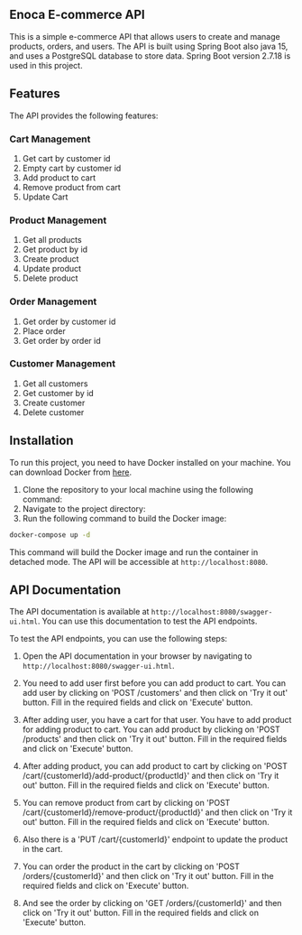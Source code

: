 ## Enoca E-commerce API

This is a simple e-commerce API that allows users to create and manage products, orders, and users. The API is built using Spring Boot also java 15, and uses a PostgreSQL database to store data. Spring Boot version 2.7.18 is used in this project.

## Features

The API provides the following features:

### Cart Management

1. Get cart by customer id
2. Empty cart by customer id
3. Add product to cart
4. Remove product from cart
5. Update Cart

### Product Management

1. Get all products
2. Get product by id
3. Create product
4. Update product
5. Delete product

### Order Management

1. Get order by customer id
2. Place order
3. Get order by order id

### Customer Management

1. Get all customers
2. Get customer by id
3. Create customer
4. Delete customer

## Installation

To run this project, you need to have Docker installed on your machine. You can download Docker from [here](https://www.docker.com/products/docker-desktop).

1. Clone the repository to your local machine using the following command:
2. Navigate to the project directory:
3. Run the following command to build the Docker image:

```bash
docker-compose up -d
```

This command will build the Docker image and run the container in detached mode. The API will be accessible at `http://localhost:8080`.

## API Documentation

The API documentation is available at `http://localhost:8080/swagger-ui.html`. You can use this documentation to test the API endpoints.

To test the API endpoints, you can use the following steps:

1. Open the API documentation in your browser by navigating to `http://localhost:8080/swagger-ui.html`.

2. You need to add user first before you can add product to cart. You can add user by clicking on 'POST /customers' and then click on 'Try it out' button. Fill in the required fields and click on 'Execute' button.
3. After adding user, you have a cart for that user. You have to add product for adding product to cart. You can add product by clicking on 'POST /products' and then click on 'Try it out' button. Fill in the required fields and click on 'Execute' button.
4. After adding product, you can add product to cart by clicking on 'POST /cart/{customerId}/add-product/{productId}' and then click on 'Try it out' button. Fill in the required fields and click on 'Execute' button.
5. You can remove product from cart by clicking on 'POST /cart/{customerId}/remove-product/{productId}' and then click on 'Try it out' button. Fill in the required fields and click on 'Execute' button.
6. Also there is a 'PUT /cart/{customerId}' endpoint to update the product in the cart.
7. You can order the product in the cart by clicking on 'POST /orders/{customerId}' and then click on 'Try it out' button. Fill in the required fields and click on 'Execute' button.
8. And see the order by clicking on 'GET /orders/{customerId}' and then click on 'Try it out' button. Fill in the required fields and click on 'Execute' button.
